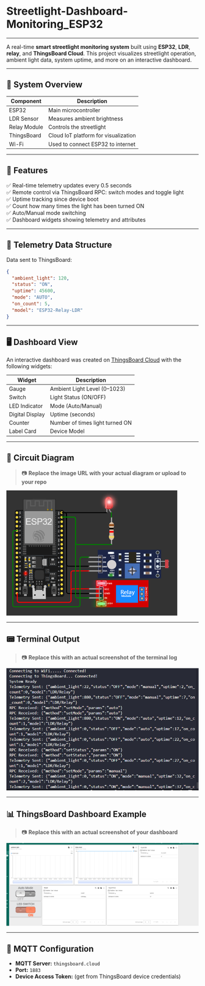 # Streetlight-Dashboard-Monitoring_ESP32
---
A real-time **smart streetlight monitoring system** built using **ESP32**, **LDR**, **relay**, and **ThingsBoard Cloud**. This project visualizes streetlight operation, ambient light data, system uptime, and more on an interactive dashboard.

---

## 📸 System Overview

| Component           | Description                         |
|---------------------|-------------------------------------|
| ESP32               | Main microcontroller                |
| LDR Sensor          | Measures ambient brightness         |
| Relay Module        | Controls the streetlight            |
| ThingsBoard         | Cloud IoT platform for visualization|
| Wi-Fi               | Used to connect ESP32 to internet   |

---

## 🔧 Features

✅ Real-time telemetry updates every 0.5 seconds  
✅ Remote control via ThingsBoard RPC: switch modes and toggle light  
✅ Uptime tracking since device boot  
✅ Count how many times the light has been turned ON  
✅ Auto/Manual mode switching  
✅ Dashboard widgets showing telemetry and attributes  

---

## 🧠 Telemetry Data Structure

Data sent to ThingsBoard:

```json
{
  "ambient_light": 120,
  "status": "ON",
  "uptime": 45600,
  "mode": "AUTO",
  "on_count": 5,
  "model": "ESP32-Relay-LDR"
}
```


---

## 🖥️ Dashboard View

An interactive dashboard was created on [ThingsBoard Cloud](https://thingsboard.cloud) with the following widgets:

| Widget              | Description                          |
|---------------------|--------------------------------------|
| Gauge               | Ambient Light Level (0–1023)         |
| Switch              | Light Status (ON/OFF)                |
| LED Indicator       | Mode (Auto/Manual)                   |
| Digital Display     | Uptime (seconds)                     |
| Counter             | Number of times light turned ON      |
| Label Card          | Device Model                         |

---

## 📶 Circuit Diagram

> 📷 **Replace the image URL with your actual diagram or upload to your repo**

![Circuit Diagram](output/circuit.png)

---

## 📟 Terminal Output

> 📷 **Replace this with an actual screenshot of the terminal log**

![Terminal Output](output/terminal.png)

---

## 📊 ThingsBoard Dashboard Example

> 📷 **Replace this with an actual screenshot of your dashboard**

![Dashboard Screenshot](output/dashboard.png)

---

## 🧩 MQTT Configuration

- **MQTT Server:** `thingsboard.cloud`  
- **Port:** `1883`  
- **Device Access Token:** (get from ThingsBoard device credentials)
